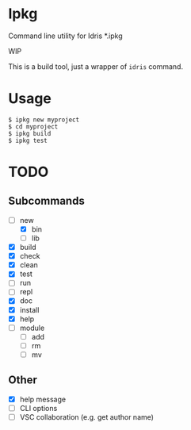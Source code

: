 # Ipkg

Command line utility for Idris *.ipkg

WIP

This is a build tool, just a wrapper of `idris` command.

# Usage

```console
$ ipkg new myproject
$ cd myproject
$ ipkg build
$ ipkg test
```


# TODO
## Subcommands

* [ ] new
  + [x] bin
  + [ ] lib
* [x] build
* [x] check
* [x] clean
* [x] test
* [ ] run
* [ ] repl
* [x] doc
* [x] install
* [x] help
* [ ] module
  + [ ] add
  + [ ] rm
  + [ ] mv
## Other

* [x] help message
* [ ] CLI options
* [ ] VSC collaboration (e.g. get author name)
